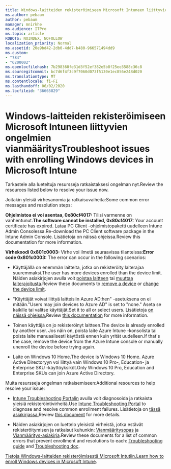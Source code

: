 ```yaml
---
title: Windows-laitteiden rekisteröimiseen Microsoft Intuneen liittyvien ongelmien vianmääritys
ms.author: pebaum
author: pebaum
manager: mnirkhe
ms.audience: ITPro
ms.topic: article
ROBOTS: NOINDEX, NOFOLLOW
localization_priority: Normal
ms.assetid: 20e9bd42-2db0-4dd7-b480-966571494dd9
ms.custom:
- "784"
- "6200002"
ms.openlocfilehash: 7b298360fe31d3f52ef382e5b8f25ee3588c36c8
ms.sourcegitcommit: bc7d6f4f3c9f7060d073f5130e1ec856e248d020
ms.translationtype: MT
ms.contentlocale: fi-FI
ms.lasthandoff: 06/02/2020
ms.locfileid: "36665829"
---
```

# <a name="troubleshoot-issues-with-enrolling-windows-devices-in-microsoft-intune"></a><span data-ttu-id="9859f-102">Windows-laitteiden rekisteröimiseen Microsoft Intuneen liittyvien ongelmien vianmääritys</span><span class="sxs-lookup"><span data-stu-id="9859f-102">Troubleshoot issues with enrolling Windows devices in Microsoft Intune</span></span>

<span data-ttu-id="9859f-103">Tarkastele alla lueteltuja resursseja ratkaistaksesi ongelman nyt.</span><span class="sxs-lookup"><span data-stu-id="9859f-103">Review the resources listed below to resolve your issue now.</span></span>
  
<span data-ttu-id="9859f-104">Joitakin yleisiä virhesanomia ja ratkaisuvaiheita:</span><span class="sxs-lookup"><span data-stu-id="9859f-104">Some common error messages and resolution steps:</span></span>
  
 <span data-ttu-id="9859f-105">**Ohjelmistoa ei voi asentaa, 0x80cf4017:** Tilisi varmenne on vanhentunut.</span><span class="sxs-lookup"><span data-stu-id="9859f-105">**The software cannot be installed, 0x80cf4017:** Your account certificate has expired.</span></span> <span data-ttu-id="9859f-106">Lataa PC Client -ohjelmistopaketti uudelleen Intune Admin Consolessa.</span><span class="sxs-lookup"><span data-stu-id="9859f-106">Re-download the PC Client software package in the Intune Admin Console.</span></span> <span data-ttu-id="9859f-107">Lisätietoja on näissä ohjeissa.</span><span class="sxs-lookup"><span data-stu-id="9859f-107">Review this documentation for more information.</span></span>
  
 <span data-ttu-id="9859f-108">**Virhekoodi 0x801c0003:** Virhe voi ilmetä seuraavissa tilanteissa:</span><span class="sxs-lookup"><span data-stu-id="9859f-108">**Error code 0x801c0003:** The error can occur in the following scenarios:</span></span>
  
-  <span data-ttu-id="9859f-109">Käyttäjällä on enemmän laitteita, jotka on rekisteröity laiterajaa suuremmaksi.</span><span class="sxs-lookup"><span data-stu-id="9859f-109">The user has more devices enrolled than the device limit.</span></span> <span data-ttu-id="9859f-110">Näiden asiakirjojen avulla voit [poistaa laitteen](https://docs.microsoft.com/intune/devices-wipe) tai [muuttaa laiterajoitusta](https://docs.microsoft.com/intune/enrollment-restrictions-set#set-device-limit-restrictions).</span><span class="sxs-lookup"><span data-stu-id="9859f-110">Review these documents to [remove a device](https://docs.microsoft.com/intune/devices-wipe) or [change the device limit](https://docs.microsoft.com/intune/enrollment-restrictions-set#set-device-limit-restrictions).</span></span>

-  <span data-ttu-id="9859f-111">"Käyttäjät voivat liittyä laitteisiin Azure AD:hen" -asetuksena on ei mitään.</span><span class="sxs-lookup"><span data-stu-id="9859f-111">"Users may join devices to Azure AD" is set to "none."</span></span> <span data-ttu-id="9859f-112">Aseta se kaikille tai valitse käyttäjät.</span><span class="sxs-lookup"><span data-stu-id="9859f-112">Set it to all or select users.</span></span> <span data-ttu-id="9859f-113">Lisätietoja [on näissä ohjeissa.](https://docs.microsoft.com/azure/active-directory/device-management-azure-portal#configure-device-settings)</span><span class="sxs-lookup"><span data-stu-id="9859f-113">Review [this documentation](https://docs.microsoft.com/azure/active-directory/device-management-azure-portal#configure-device-settings) for more information.</span></span>

-  <span data-ttu-id="9859f-114">Toinen käyttäjä on jo rekisteröinyt laitteen.</span><span class="sxs-lookup"><span data-stu-id="9859f-114">The device is already enrolled by another user.</span></span> <span data-ttu-id="9859f-115">Jos näin on, poista laite Azure Intune -konsolista tai poista laite manuaalisesti käytöstä ennen kuin yrität uudelleen.</span><span class="sxs-lookup"><span data-stu-id="9859f-115">If that's the case, remove the device from the Azure Intune console or manually unenroll the device before trying again.</span></span>

-  <span data-ttu-id="9859f-116">Laite on Windows 10 Home.</span><span class="sxs-lookup"><span data-stu-id="9859f-116">The device is Windows 10 Home.</span></span> <span data-ttu-id="9859f-117">Azure Active Directoryyn voi liittyä vain Windows 10 Pro-, Education- ja Enterprise SKU -käyttöyksiköt.</span><span class="sxs-lookup"><span data-stu-id="9859f-117">Only Windows 10 Pro, Education and Enterprise SKUs can join Azure Active Directory.</span></span>

<span data-ttu-id="9859f-118">Muita resursseja ongelman ratkaisemiseen:</span><span class="sxs-lookup"><span data-stu-id="9859f-118">Additional resources to help resolve your issue:</span></span>
  
-  <span data-ttu-id="9859f-119">[Intune Troubleshooting Portalin](https://devicemanagement.microsoft.com/#blade/Microsoft_Intune_DeviceSettings/TroubleshootBlade) avulla voit diagnosoida ja ratkaista yleisiä rekisteröintivirheitä.</span><span class="sxs-lookup"><span data-stu-id="9859f-119">Use [Intune Troubleshooting Portal](https://devicemanagement.microsoft.com/#blade/Microsoft_Intune_DeviceSettings/TroubleshootBlade) to diagnose and resolve common enrollment failures.</span></span> <span data-ttu-id="9859f-120">Lisätietoja on [tässä asiakirjassa.](https://docs.microsoft.com/intune/help-desk-operators)</span><span class="sxs-lookup"><span data-stu-id="9859f-120">Review [this document](https://docs.microsoft.com/intune/help-desk-operators) for more details.</span></span>

-  <span data-ttu-id="9859f-121">Näiden asiakirjojen on luettelo yleisistä virheistä, jotka estävät rekisteröitymisen ja ratkaisut kuhunkin: [Vianmääritysopas](https://support.microsoft.com/help/4089533/troubleshooting-windows-device-enrollment-problems-in-microsoft-intune) ja [Vianmääritys-asiakirja](https://docs.microsoft.com/intune-classic/troubleshoot/troubleshoot-device-enrollment-in-intune).</span><span class="sxs-lookup"><span data-stu-id="9859f-121">Review these documents for a list of common errors that prevent enrollment and resolutions to each: [Troubleshooting guide](https://support.microsoft.com/help/4089533/troubleshooting-windows-device-enrollment-problems-in-microsoft-intune) and [Troubleshooting doc](https://docs.microsoft.com/intune-classic/troubleshoot/troubleshoot-device-enrollment-in-intune).</span></span>

<span data-ttu-id="9859f-122">[Tietoja Windows-laitteiden rekisteröimisestä Microsoft Intutiin.](https://docs.microsoft.com/intune/windows-enroll)</span><span class="sxs-lookup"><span data-stu-id="9859f-122">[Learn how to enroll Windows devices in Microsoft Intune](https://docs.microsoft.com/intune/windows-enroll).</span></span>
